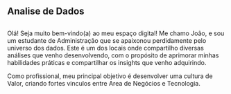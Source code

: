 ## Analise de Dados
##
Olá! Seja muito bem-vindo(a) ao meu espaço digital! Me chamo João, e sou um estudante de Administração que se apaixonou perdidamente pelo universo dos dados. Este é um dos locais onde compartilho diversas análises que venho desenvolvendo, com o propósito de aprimorar minhas habilidades práticas e compartilhar os insights que venho adquirindo.

Como profissional, meu principal objetivo é desenvolver uma cultura de Valor, criando fortes vinculos entre Area de Negócios e Tecnologia. 
